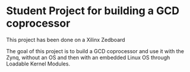 # Student Project for building a GCD coprocessor

This project has been done on a Xilinx Zedboard

The goal of this project is to build a GCD coprocessor and use it with the Zynq, without an OS and then with an embedded Linux OS through Loadable Kernel Modules.